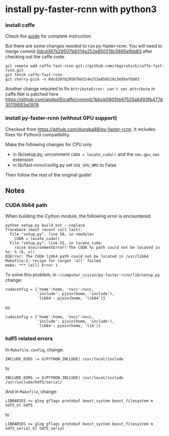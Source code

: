# install py-faster-rcnn with python3

### install caffe

Check the [guide](https://github.com/dungba88/caffe-python3-install/blob/master/install-caffe.md) for complete instruction. 

But there are some changes needed to run py-faster-rcnn. You will need to merge commit [0dcd397b29507b8314e252e850518c5695efbb83](https://github.com/rbgirshick/caffe-fast-rcnn/commit/0dcd397b29507b8314e252e850518c5695efbb83) after checking out the caffe code.

```shell
git remote add caffe-fast-rcnn git://github.com/rbgirshick/caffe-fast-rcnn.git
git fetch caffe-fast-rcnn
git cherry-pick -n 0dcd397b29507b8314e252e850518c5695efbb83
```

Another change required to fix `AttributeError: can't set attribute` in caffe.Net is patched here https://github.com/andpol5/caffe/commit/1bbcb0605fe67525a8493fb477d30119893a0978

### install py-faster-rcnn (without GPU support)

Checkout from https://github.com/dungba88/py-faster-rcnn. It includes fixes for Python3 compatibility.

Make the following changes for CPU only
- in lib/setup.py, uncomment `CUDA = locate_cuda()` and the `nms.gpu_nms` extension
- in lib/fast-rcnn/config.py set `USE_GPU_NMS` to False

Then follow the rest of the original guide!


## Notes

### CUDA lib64 path

When building the Cython module, the following error is encountered:

```shell
python setup.py build_ext --inplace
Traceback (most recent call last):
  File "setup.py", line 58, in <module>
    CUDA = locate_cuda()
  File "setup.py", line 55, in locate_cuda
    raise EnvironmentError('The CUDA %s path could not be located in %s' % (k, v))
OSError: The CUDA lib64 path could not be located in /usr/lib64
Makefile:2: recipe for target 'all' failed
make: *** [all] Error 1
```

To solve this problem, in `~/computer_vision/py-faster-rcnn/lib/setup.py` change:

```
cudaconfig = {'home':home, 'nvcc':nvcc,
              'include': pjoin(home, 'include'),
              'lib64': pjoin(home, 'lib64')}
```

to:

```
cudaconfig = {'home':home, 'nvcc':nvcc,
              'include': pjoin(home, 'include'),
              'lib64': pjoin(home, 'lib')}
```


### hdf5 related errors

In `Makefile.config`, change:

```
INCLUDE_DIRS := $(PYTHON_INCLUDE) /usr/local/include
```

to

```
INCLUDE_DIRS := $(PYTHON_INCLUDE) /usr/local/include /usr/include/hdf5/serial/
```

And in `Makefile`, change:

```
LIBRARIES += glog gflags protobuf boost_system boost_filesystem m hdf5_hl hdf5
```

to

```
LIBRARIES += glog gflags protobuf boost_system boost_filesystem m hdf5_serial_hl hdf5_serial
```

